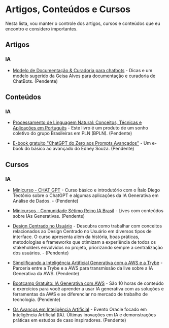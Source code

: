 # Artigos, Conteúdos e Cursos

Nesta lista, vou manter o controle dos artigos, cursos e conteúdos que eu encontro e considero importantes.

## Artigos

### IA

- [Modelo de Documentação & Curadoria para chatbots](https://www.linkedin.com/posts/geisalves_curadoria-documenta%C3%A7%C3%A3o-para-chatbots-activity-7070019558668943360-3mKI?utm_source=share&utm_medium=member_desktop) - Dicas e um modelo sugerido da Geisa Alves para documentação e curadoria de ChatBots. (Pendente)

## Conteúdos

### IA

- [Processamento de Linguagem Natural: Conceitos, Técnicas e Aplicações em Português](https://brasileiraspln.com/livro-pln/) - Este livro é um produto de um sonho coletivo do grupo Brasileiras em PLN (BPLN). (Pendente)

- [E-book gratuito "ChatGPT do Zero aos Prompts Avançados"](https://lp.interney.net/2epepir/chatgpt-do-zero-aos-prompts-avancados?utm_term=Comece%2B2024%2Bsendo%2Bmais%2Bprodutivo%2Bcom%2BInteligencia%2BArtificial&utm_campaign=Edney%2BSouza&utm_source=e-goi&utm_medium=email) - Um e-book do básico ao avançado do Edney Souza. (Pendente)

## Cursos

### IA

- [Minicurso - CHAT GPT](https://www.youtube.com/playlist?list=PLF8aBxuL7OGGFv5SKAn3xvGHRQUfjoBxR) - Curso básico e introdutório com o Ítalo Diego Teotônio sobre o ChatGPT e algumas aplicações da IA Generativa em Análise de Dados. - (Pendente)

- [Minicursos - Comunidade Sétimo Reino IA Brasil](https://www.youtube.com/@comunidadesetimoreinoiabra8608/streams) - Lives com conteúdos sobre IAs Generativas. (Pendente)

- [Design Centrado no Usuário](https://www.arara.school/curso-online-design-centrado-no-usuario) - Descubra como trabalhar com conceitos relacionados ao Design Centrado no Usuário em diversos tipos de interface. O curso apresenta além da história, boas práticas, metodologias e frameworks que otimizam a experiência de todos os stakeholders envolvidos no projeto, priorizando sempre a centralização dos usuários. - (Pendente)

- [Simplificando a Inteligência Artificial Generativa com a AWS e a Trybe](https://www.youtube.com/watch?v=IdVmqpBkRlk) - Parceria entre a Trybe e a AWS para transmissão da live sobre a IA Generativa da AWS. (Pendente)

- [Bootcamp Gratuito: IA Generativa com AWS](https://hi.betrybe.com/e3t/Ctc/T9+113/cM3mN04/VVVRNp3j749dW1l35GS1Jz59SVtG5yr570qL2N5XFYmH3lYMRW7lCdLW6lZ3nPW5YbpRz1dzCwcW8j_2wC8b6Qs6W4FFVS85-76SyVhV78X4Q5t47W52tKpS1xqtT4W25JgkR2WfmYqW3KwP4x4vRbfRW1lSYLC4jZTGcW4j5M5W7JbbWCN12FgYSsjDyZW74xfsT28KS31W8hGMDx462RBTN83s2XtHVm0xW5JprTr3ztZvkN4V1G-dL4S00W7SdpfR2J017BVzLhyr5XL9RcW7D2_c05lS37FW57k9Cr1r8z92W8QDKZ51XPgdkW595C066rjbNrVdNPD24NK8NPW55SqFF753tSFW6WxRtV4Ht-h7f6H2n2n04) - São 10 horas de conteúdo e exercícios para você aprender a usar IA generativa com as soluções e ferramentas da AWS e se diferenciar no mercado de trabalho de tecnologia. (Pendente)

- [Os Avanços em Inteligência Artificial](https://videohub.oracle.com/media/t/1_4u23r2m6/158145621?elq_mid=250725&sh=18250918071224120911140131102628&cmid=WWMK230719P00060C00004) - Evento Oracle focado em Inteligência Artificial (IA). Últimas inovações em IA e demonstrações práticas em estudos de caso inspiradores. (Pendente)
